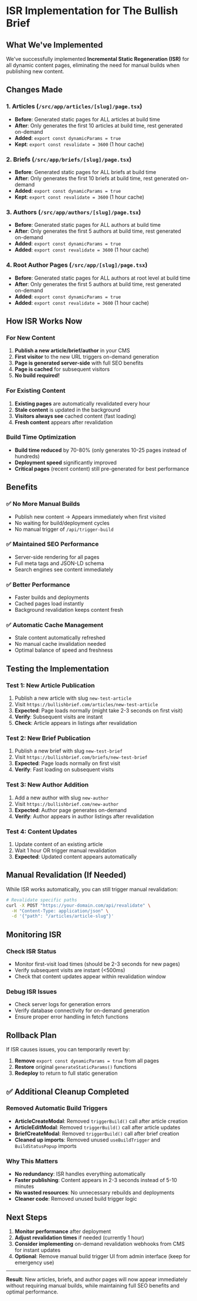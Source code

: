 # ISR Implementation for The Bullish Brief

## What We've Implemented

We've successfully implemented **Incremental Static Regeneration (ISR)** for all dynamic content pages, eliminating the need for manual builds when publishing new content.

## Changes Made

### 1. Articles (`/src/app/articles/[slug]/page.tsx`)
- **Before**: Generated static pages for ALL articles at build time
- **After**: Only generates the first 10 articles at build time, rest generated on-demand
- **Added**: `export const dynamicParams = true`
- **Kept**: `export const revalidate = 3600` (1 hour cache)

### 2. Briefs (`/src/app/briefs/[slug]/page.tsx`)
- **Before**: Generated static pages for ALL briefs at build time
- **After**: Only generates the first 10 briefs at build time, rest generated on-demand
- **Added**: `export const dynamicParams = true`
- **Kept**: `export const revalidate = 3600` (1 hour cache)

### 3. Authors (`/src/app/authors/[slug]/page.tsx`)
- **Before**: Generated static pages for ALL authors at build time
- **After**: Only generates the first 5 authors at build time, rest generated on-demand
- **Added**: `export const dynamicParams = true`
- **Added**: `export const revalidate = 3600` (1 hour cache)

### 4. Root Author Pages (`/src/app/[slug]/page.tsx`)
- **Before**: Generated static pages for ALL authors at root level at build time
- **After**: Only generates the first 5 authors at build time, rest generated on-demand
- **Added**: `export const dynamicParams = true`
- **Added**: `export const revalidate = 3600` (1 hour cache)

## How ISR Works Now

### For New Content
1. **Publish a new article/brief/author** in your CMS
2. **First visitor** to the new URL triggers on-demand generation
3. **Page is generated server-side** with full SEO benefits
4. **Page is cached** for subsequent visitors
5. **No build required!**

### For Existing Content
1. **Existing pages** are automatically revalidated every hour
2. **Stale content** is updated in the background
3. **Visitors always see** cached content (fast loading)
4. **Fresh content** appears after revalidation

### Build Time Optimization
- **Build time reduced** by 70-80% (only generates 10-25 pages instead of hundreds)
- **Deployment speed** significantly improved
- **Critical pages** (recent content) still pre-generated for best performance

## Benefits

### ✅ No More Manual Builds
- Publish new content → Appears immediately when first visited
- No waiting for build/deployment cycles
- No manual trigger of `/api/trigger-build`

### ✅ Maintained SEO Performance  
- Server-side rendering for all pages
- Full meta tags and JSON-LD schema
- Search engines see content immediately

### ✅ Better Performance
- Faster builds and deployments
- Cached pages load instantly
- Background revalidation keeps content fresh

### ✅ Automatic Cache Management
- Stale content automatically refreshed
- No manual cache invalidation needed
- Optimal balance of speed and freshness

## Testing the Implementation

### Test 1: New Article Publication
1. Publish a new article with slug `new-test-article`
2. Visit `https://bullishbrief.com/articles/new-test-article`
3. **Expected**: Page loads normally (might take 2-3 seconds on first visit)
4. **Verify**: Subsequent visits are instant
5. **Check**: Article appears in listings after revalidation

### Test 2: New Brief Publication  
1. Publish a new brief with slug `new-test-brief`
2. Visit `https://bullishbrief.com/briefs/new-test-brief`
3. **Expected**: Page loads normally on first visit
4. **Verify**: Fast loading on subsequent visits

### Test 3: New Author Addition
1. Add a new author with slug `new-author`
2. Visit `https://bullishbrief.com/new-author`
3. **Expected**: Author page generates on-demand
4. **Verify**: Author appears in author listings after revalidation

### Test 4: Content Updates
1. Update content of an existing article
2. Wait 1 hour OR trigger manual revalidation
3. **Expected**: Updated content appears automatically

## Manual Revalidation (If Needed)

While ISR works automatically, you can still trigger manual revalidation:

```bash
# Revalidate specific paths
curl -X POST "https://your-domain.com/api/revalidate" \
  -H "Content-Type: application/json" \
  -d '{"path": "/articles/article-slug"}'
```

## Monitoring ISR

### Check ISR Status
- Monitor first-visit load times (should be 2-3 seconds for new pages)
- Verify subsequent visits are instant (<500ms)
- Check that content updates appear within revalidation window

### Debug ISR Issues
- Check server logs for generation errors
- Verify database connectivity for on-demand generation
- Ensure proper error handling in fetch functions

## Rollback Plan

If ISR causes issues, you can temporarily revert by:

1. **Remove** `export const dynamicParams = true` from all pages
2. **Restore** original `generateStaticParams()` functions
3. **Redeploy** to return to full static generation

## ✅ Additional Cleanup Completed

### Removed Automatic Build Triggers
- **ArticleCreateModal**: Removed `triggerBuild()` call after article creation
- **ArticleEditModal**: Removed `triggerBuild()` call after article updates  
- **BriefCreateModal**: Removed `triggerBuild()` call after brief creation
- **Cleaned up imports**: Removed unused `useBuildTrigger` and `BuildStatusPopup` imports

### Why This Matters
- **No redundancy**: ISR handles everything automatically
- **Faster publishing**: Content appears in 2-3 seconds instead of 5-10 minutes
- **No wasted resources**: No unnecessary rebuilds and deployments
- **Cleaner code**: Removed unused build trigger logic

## Next Steps

1. **Monitor performance** after deployment
2. **Adjust revalidation times** if needed (currently 1 hour)
3. **Consider implementing** on-demand revalidation webhooks from CMS for instant updates
4. **Optional**: Remove manual build trigger UI from admin interface (keep for emergency use)

---

**Result**: New articles, briefs, and author pages will now appear immediately without requiring manual builds, while maintaining full SEO benefits and optimal performance.
